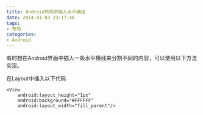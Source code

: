 ```yaml
---
title: Android布局中插入水平横线
date: 2014-01-03 23:17:40
tags: 
- 布局
categories: 
- Android
---
```


有时想在Android界面中插入一条水平横线来分割不同的内容，可以使用以下方法实现。

在Layout中插入以下代码
```
<View
    android:layout_height="1px"
    android:background="#FFFFFF"
    android:layout_width="fill_parent"/>
```
